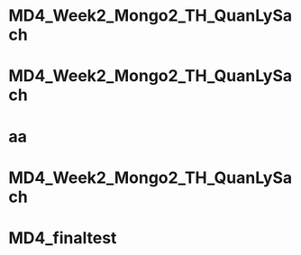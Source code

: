 # MD4_Week2_Mongo2_TH_QuanLySach
# MD4_Week2_Mongo2_TH_QuanLySach
# aa
# MD4_Week2_Mongo2_TH_QuanLySach
# MD4_finaltest
